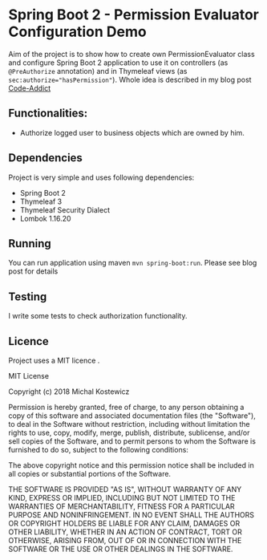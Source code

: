 # Spring Boot 2 - Permission Evaluator Configuration Demo

Aim of the project is to show how to create own PermissionEvaluator class and configure Spring Boot 2 application to use it on controllers (as `@PreAuthorize` annotation) and in Thymeleaf views (as `sec:authorize="hasPermission"`). Whole idea is described in my blog post [Code-Addict](http://code-addict.pl/)

## Functionalities:

- Authorize logged user to business objects which are owned by him.

## Dependencies
Project is very simple and uses following dependencies:
 - Spring Boot 2
 - Thymeleaf 3
 - Thymeleaf Security Dialect
 - Lombok 1.16.20

## Running

You can run application using maven `mvn spring-boot:run`. Please see blog post for details

## Testing
I write some tests to check authorization functionality.

## Licence

Project uses a MIT licence .

MIT License

Copyright (c) 2018 Michal Kostewicz

Permission is hereby granted, free of charge, to any person obtaining a copy
of this software and associated documentation files (the "Software"), to deal
in the Software without restriction, including without limitation the rights
to use, copy, modify, merge, publish, distribute, sublicense, and/or sell
copies of the Software, and to permit persons to whom the Software is
furnished to do so, subject to the following conditions:

The above copyright notice and this permission notice shall be included in all
copies or substantial portions of the Software.

THE SOFTWARE IS PROVIDED "AS IS", WITHOUT WARRANTY OF ANY KIND, EXPRESS OR
IMPLIED, INCLUDING BUT NOT LIMITED TO THE WARRANTIES OF MERCHANTABILITY,
FITNESS FOR A PARTICULAR PURPOSE AND NONINFRINGEMENT. IN NO EVENT SHALL THE
AUTHORS OR COPYRIGHT HOLDERS BE LIABLE FOR ANY CLAIM, DAMAGES OR OTHER
LIABILITY, WHETHER IN AN ACTION OF CONTRACT, TORT OR OTHERWISE, ARISING FROM,
OUT OF OR IN CONNECTION WITH THE SOFTWARE OR THE USE OR OTHER DEALINGS IN THE
SOFTWARE.
